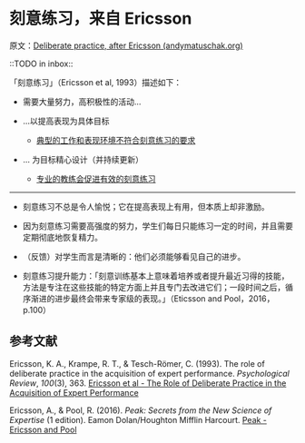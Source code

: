 # 刻意练习，来自 Ericsson

原文：[Deliberate practice, after Ericsson (andymatuschak.org)](https://notes.andymatuschak.org/z2duRd5eisRomSgxr88Semkgs15pgMRVVR5C)

::TODO in inbox::

「刻意练习」（Ericsson et al, 1993）描述如下：

- 需要大量努力，高积极性的活动…

- …以提高表现为具体目标

  - [典型的工作和表现环境不符合刻意练习的要求](https://notes.andymatuschak.org/z3n21KMcMZtfT5wmLi1V5ovzZoyqhciQowRXm)

- … 为目标精心设计（并持续更新）

  - [专业的教练会促进有效的刻意练习](https://notes.andymatuschak.org/z4cA6LFAy67tx7eG3TrvBpNmpMpYGW7n7K98U)

------

- 刻意练习不总是令人愉悦；它在提高表现上有用，但本质上却非激励。

- 因为刻意练习需要高强度的努力，学生们每日只能练习一定的时间，并且需要定期彻底地恢复精力。

- （反馈）对学生而言是清晰的：他们必须能够看见自己的进步。

- 刻意练习提升能力：「刻意训练基本上意味着培养或者提升最近习得的技能，方法是专注在这些技能的特定方面上并且专门去改进它们；一段时间之后，循序渐进的进步最终会带来专家级的表现。」（Eticsson and Pool，2016，p.100）

## 参考文献

Ericsson, K. A., Krampe, R. T., & Tesch-Römer, C. (1993). The role of deliberate practice in the acquisition of expert performance. *Psychological Review*, *100*(3), 363. [Ericsson et al - The Role of Deliberate Practice in the Acquisition of Expert Performance](https://notes.andymatuschak.org/z6xWa5QDyUmvuDqZ9Z7sANrfjf8sLoJ7BnspW)

Ericsson, A., & Pool, R. (2016). *Peak: Secrets from the New Science of Expertise* (1 edition). Eamon Dolan/Houghton Mifflin Harcourt. [Peak - Ericsson and Pool](https://notes.andymatuschak.org/z6Sx5DSLp1Jdt4wqvN36Xvregj6mQnCnFopmy)